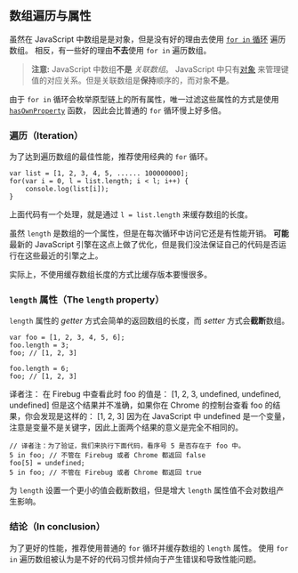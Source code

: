 ﻿## 数组遍历与属性

虽然在 JavaScript 中数组是是对象，但是没有好的理由去使用 [`for in` 循环](#object.forinloop) 遍历数组。
相反，有一些好的理由**不去**使用 `for in` 遍历数组。

> **注意:** JavaScript 中数组**不是** *关联数组*。
> JavaScript 中只有[对象](#object.general) 来管理键值的对应关系。但是关联数组是**保持**顺序的，而对象**不是**。

由于 `for in` 循环会枚举原型链上的所有属性，唯一过滤这些属性的方式是使用 [`hasOwnProperty`](#object.hasownproperty) 函数，
因此会比普通的 `for` 循环慢上好多倍。

### 遍历（Iteration）

为了达到遍历数组的最佳性能，推荐使用经典的 `for` 循环。

    var list = [1, 2, 3, 4, 5, ...... 100000000];
    for(var i = 0, l = list.length; i < l; i++) {
        console.log(list[i]);
    }

上面代码有一个处理，就是通过 `l = list.length` 来缓存数组的长度。

虽然 `length` 是数组的一个属性，但是在每次循环中访问它还是有性能开销。
**可能**最新的 JavaScript 引擎在这点上做了优化，但是我们没法保证自己的代码是否运行在这些最近的引擎之上。

实际上，不使用缓存数组长度的方式比缓存版本要慢很多。


### `length` 属性（The `length` property）

`length` 属性的 *getter* 方式会简单的返回数组的长度，而 *setter* 方式会**截断**数组。

    var foo = [1, 2, 3, 4, 5, 6];
    foo.length = 3;
    foo; // [1, 2, 3]

    foo.length = 6;
    foo; // [1, 2, 3]

译者注：
在 Firebug 中查看此时 foo 的值是： [1, 2, 3, undefined, undefined, undefined]
但是这个结果并不准确，如果你在 Chrome 的控制台查看 foo 的结果，你会发现是这样的： [1, 2, 3]
因为在 JavaScript 中 undefined 是一个变量，注意是变量不是关键字，因此上面两个结果的意义是完全不相同的。

	// 译者注：为了验证，我们来执行下面代码，看序号 5 是否存在于 foo 中。
	5 in foo; // 不管在 Firebug 或者 Chrome 都返回 false
	foo[5] = undefined;
	5 in foo; // 不管在 Firebug 或者 Chrome 都返回 true

	
为 `length` 设置一个更小的值会截断数组，但是增大 `length` 属性值不会对数组产生影响。

### 结论（In conclusion）

为了更好的性能，推荐使用普通的 `for` 循环并缓存数组的 `length` 属性。
使用 `for in` 遍历数组被认为是不好的代码习惯并倾向于产生错误和导致性能问题。

